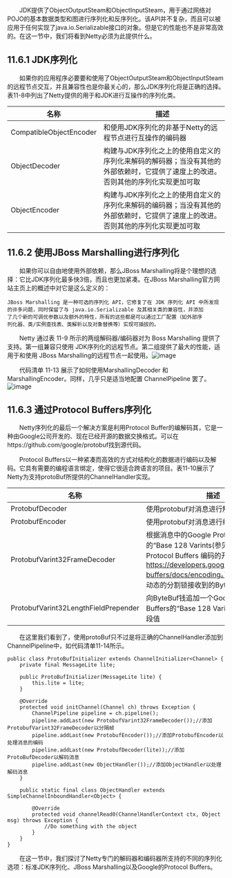 &emsp;&emsp;JDK提供了ObjectOutputSteam和ObjectInputSteam，用于通过网络对POJO的基本数据类型和图进行序列化和反序列化。该API并不复杂，而且可以被应用于任何实现了java.io.Serializable接口的对象。但是它的性能也不是非常高效的。在这一节中，我们将看到Netty必须为此提供什么。

## 11.6.1 JDK序列化

&emsp;&emsp;如果你的应用程序必要要和使用了ObjectOutputSteam和ObjectInputSteam的远程节点交互，并且兼容性也是你最关心的，那么JDK序列化将是正确的选择。表11-8中列出了Netty提供的用于和JDK进行互操作的序列化类。

名称 | 描述
---|---
CompatibleObjectEncoder | 和使用JDK序列化的非基于Netty的远程节点进行互操作的编码器
ObjectDecoder | 构建与JDK序列化之上的使用自定义的序列化来解码的解码器；当没有其他的外部依赖时，它提供了速度上的改进。否则其他的序列化实现更加可取
ObjectEncoder | 构建与JDK序列化之上的使用自定义的序列化来解码的编码器；当没有其他的外部依赖时，它提供了速度上的改进。否则其他的序列化实现更加可取

## 11.6.2 使用JBoss Marshalling进行序列化

&emsp;&emsp;如果你可以自由地使用外部依赖，那么JBoss Marshalling将是个理想的选择：它比JDK序列化最多快3倍，而且也更加紧凑。在JBoss Marshalling官方网站主页上的概述中对它是这么定义的：
```
JBoss Marshalling 是一种可选的序列化 API，它修复了在 JDK 序列化 API 中所发现
的许多问题，同时保留了与 java.io.Serializable 及其相关类的兼容性，并添加
了几个新的可调优参数以及额外的特性，所有的这些都是可以通过工厂配置（如外部序
列化器、类/实例查找表、类解析以及对象替换等）实现可插拔的。
```
&emsp;&emsp;Netty 通过表 11-9 所示的两组解码器/编码器对为 Boss Marshalling 提供了支持。第一组兼容只使用 JDK序列化的远程节点。第二组提供了最大的性能，适用于和使用 JBoss Marshalling的远程节点一起使用。![image](http://img.blog.csdn.net/20160425161103979?watermark/2/text/aHR0cDovL2Jsb2cuY3Nkbi5uZXQv/font/5a6L5L2T/fontsize/400/fill/I0JBQkFCMA==/dissolve/70/gravity/Center)

&emsp;&emsp;代码清单 11-13 展示了如何使用MarshallingDecoder 和 MarshallingEncoder。同样，几乎只是适当地配置 ChannelPipeline 罢了。![image](http://img.blog.csdn.net/20160425161251839?watermark/2/text/aHR0cDovL2Jsb2cuY3Nkbi5uZXQv/font/5a6L5L2T/fontsize/400/fill/I0JBQkFCMA==/dissolve/70/gravity/Center)

## 11.6.3 通过Protocol Buffers序列化

&emsp;&emsp;Netty序列化的最后一个解决方案是利用Protocol Buffer的编解码其，它是一种由Google公司开发的、现在已经开源的数据交换格式。可以在https://github.com/google/protobuf找到源代码。

&emsp;&emsp;Protocol Buffers以一种紧凑而高效的方式对结构化的数据进行编码以及解码。它具有需要的编程语言绑定，使得它很适合跨语言的项目。表11-10展示了Netty为支持protoBuf所提供的ChannelHandler实现。

名称 | 描述
---|---
ProtobufDecoder | 使用protobuf对消息进行解码
ProtobufEncoder | 使用protobuf对消息进行编码
ProtobufVarint32FrameDecoder | 根据消息中的Google Protocol Buffers的“Base 128 Varints(参见 Google 的Protocol Buffers 编码的开发者指南：https://developers.google.com/protocol-buffers/docs/encoding。)”整型长度字段值动态的分割锁接收到的ByteBuf
ProtobufVarint32LengthFieldPrepender | 向ByteBuf钱追加一个Google Protocol Buffers的“Base 128 Varints”整型的长度字段值

&emsp;&emsp;在这里我们看到了，使用protoBuf只不过是将正确的ChannelHandler添加到ChannelPipeline中，如代码清单11-14所示。
```
public class ProtoBufInitializer extends ChannelInitializer<Channel> {
    private final MessageLite lite;

    public ProtoBufInitializer(MessageLite lite) {
        this.lite = lite;
    }

    @Override
    protected void initChannel(Channel ch) throws Exception {
        ChannelPipeline pipeline = ch.pipeline();
        pipeline.addLast(new ProtobufVarint32FrameDecoder());//添加ProtobufVarint32FrameDecoder以分隔帧
        pipeline.addLast(new ProtobufEncoder());//添加ProtobufEncoder以处理消息的编码
        pipeline.addLast(new ProtobufDecoder(lite));//添加ProtoBufDecoder以解码消息
        pipeline.addLast(new ObjectHandler());//添加ObjectHandler以处理解码消息
    }

    public static final class ObjectHandler extends SimpleChannelInboundHandler<Object> {

        @Override
        protected void channelRead0(ChannelHandlerContext ctx, Object msg) throws Exception {
            //Do something with the object
        }
    }
}
```
&emsp;&emsp;在这一节中，我们探讨了Netty专门的解码器和编码器所支持的不同的序列化选项：标准JDK序列化、JBoss Marshalling以及Google的Protocol Buffers。